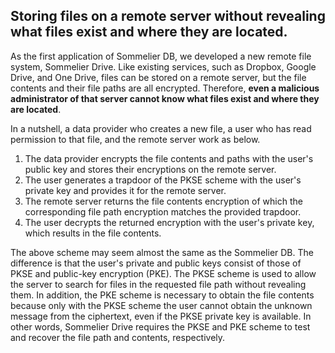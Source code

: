 ## Storing files on a remote server without revealing what files exist and where they are located.
As the first application of Sommelier DB, we developed a new remote file system, Sommelier Drive. Like existing services, such as Dropbox, Google Drive, and One Drive, files can be stored on a remote server, but the file contents and their file paths are all encrypted. Therefore, **even a malicious administrator of that server cannot know what files exist and where they are located**.

In a nutshell, a data provider who creates a new file, a user who has read permission to that file, and the remote server work as below.

1. The data provider encrypts the file contents and paths with the user's public key and stores their encryptions on the remote server.
2. The user generates a trapdoor of the PKSE scheme with the user's private key and provides it for the remote server.
3. The remote server returns the file contents encryption of which the corresponding file path encryption matches the provided trapdoor.
4. The user decrypts the returned encryption with the user's private key, which results in the file contents.

The above scheme may seem almost the same as the Sommelier DB. The difference is that the user's private and public keys consist of those of PKSE and public-key encryption (PKE). The PKSE scheme is used to allow the server to search for files in the requested file path without revealing them. In addition, the PKE scheme is necessary to obtain the file contents because only with the PKSE scheme the user cannot obtain the unknown message from the ciphertext, even if the PKSE private key is available. In other words, Sommelier Drive requires the PKSE and PKE scheme to test and recover the file path and contents, respectively.